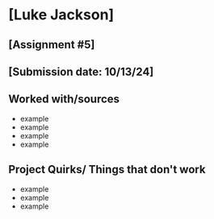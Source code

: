 # [Luke Jackson]
## [Assignment #5]
## [Submission date: 10/13/24]
## Worked with/sources 
* example
* example
* example
* example
## Project Quirks/ Things that don't work
* example
* example
* example
